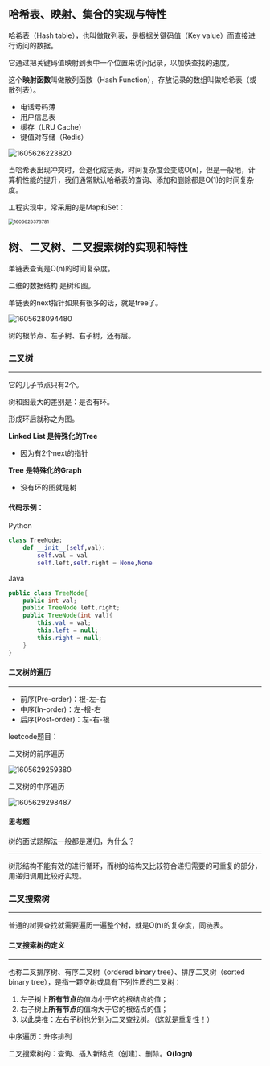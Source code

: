 ## 哈希表、映射、集合的实现与特性

哈希表（Hash table），也叫做散列表，是根据关键码值（Key value）而直接进行访问的数据。

它通过把关键码值映射到表中一个位置来访问记录，以加快查找的速度。

这个**映射函数**叫做散列函数（Hash Function），存放记录的数组叫做哈希表（或散列表）。

- 电话号码薄
- 用户信息表
- 缓存（LRU Cache）
- 键值对存储（Redis）

![1605626223820](C:\Users\admin\AppData\Roaming\Typora\typora-user-images\1605626223820.png)

当哈希表出现冲突时，会退化成链表，时间复杂度会变成O(n)，但是一般地，计算机性能的提升，我们通常默认哈希表的查询、添加和删除都是O(1)的时间复杂度。

工程实现中，常采用的是Map和Set：

<img src="C:\Users\admin\AppData\Roaming\Typora\typora-user-images\1605626373781.png" alt="1605626373781" style="zoom:67%;" />



## 树、二叉树、二叉搜索树的实现和特性

单链表查询是O(n)的时间复杂度。

二维的数据结构 是树和图。

单链表的next指针如果有很多的话，就是tree了。

![1605628094480](C:\Users\admin\AppData\Roaming\Typora\typora-user-images\1605628094480.png)

树的根节点、左子树、右子树，还有层。

### 二叉树

***

它的儿子节点只有2个。

树和图最大的差别是：是否有环。

形成环后就称之为图。

**Linked List 是特殊化的Tree**

- 因为有2个next的指针

**Tree 是特殊化的Graph**

- 没有环的图就是树



#### 代码示例：

Python

```python
class TreeNode:
    def __init__(self,val):
        self.val = val
        self.left,self.right = None,None
```

Java

```java
public class TreeNode{
    public int val;
    public TreeNode left,right;
    public TreeNode(int val){
        this.val = val;
        this.left = null;
        this.right = null;
    }
}
```



#### 二叉树的遍历

***

- 前序(Pre-order)：根-左-右
- 中序(In-order)：左-根-右
- 后序(Post-order)：左-右-根

leetcode题目：

二叉树的前序遍历

![1605629259380](C:\Users\admin\AppData\Roaming\Typora\typora-user-images\1605629259380.png)

二叉树的中序遍历

![1605629298487](C:\Users\admin\AppData\Roaming\Typora\typora-user-images\1605629298487.png)





#### 思考题

树的面试题解法一般都是递归，为什么？

***

树形结构不能有效的进行循环，而树的结构又比较符合递归需要的可重复的部分，用递归调用比较好实现。



### 二叉搜索树

***

普通的树要查找就需要遍历一遍整个树，就是O(n)的复杂度，同链表。

#### 二叉搜索树的定义

***

也称二叉排序树、有序二叉树（ordered binary tree）、排序二叉树（sorted binary tree），是指一颗空树或具有下列性质的二叉树：

1. 左子树上**所有节点**的值均小于它的根结点的值；
2. 右子树上**所有节点**的值均大于它的根结点的值；
3. 以此类推：左右子树也分别为二叉查找树。（这就是重复性！）

中序遍历：升序排列

二叉搜索树的：查询、插入新结点（创建）、删除。**O(logn)**

